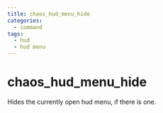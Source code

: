 ```yaml
---
title: chaos_hud_menu_hide
categories:
  - command
tags:
  - hud
  - hud menu
---
```


# chaos_hud_menu_hide

Hides the currently open hud menu, if there is one.
